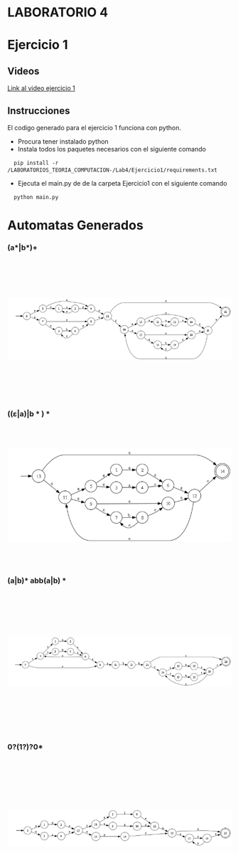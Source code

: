 # LABORATORIO 4

# Ejercicio 1
## Videos
[Link al video ejercicio 1](https://youtu.be/8x8N_xR1Fl4)

## Instrucciones
El codigo generado para el ejercicio 1 funciona con python. 
- Procura tener instalado python
- Instala todos los paquetes necesarios con el siguiente comando
```
  pip install -r /LABORATORIOS_TEORIA_COMPUTACION-/Lab4/Ejercicio1/requirements.txt
```
- Ejecuta el main.py de de la carpeta Ejercicio1 con el siguiente comando
```
  python main.py
```
# Automatas Generados

### (a*|b*)+
<img src="Lab4\Ejercicio1\automatas\automata1.png"  style="object-fit: contain; width: 1000px; height: 312px;"/>

### ((ε|a)|b * ) *
<img src="Lab4\Ejercicio1\automatas\automata2.png"  style="object-fit: contain; width: 1000px; height: 312px;"/>

### (a|b)* abb(a|b) *
<img src="Lab4\Ejercicio1\automatas\automata3.png"  style="object-fit: contain; width: 1000px; height: 312px;"/>

### 0?(1?)?0*
<img src="Lab4\Ejercicio1\automatas\automata4.png"  style="object-fit: contain; width: 1000px; height: 312px;"/>
